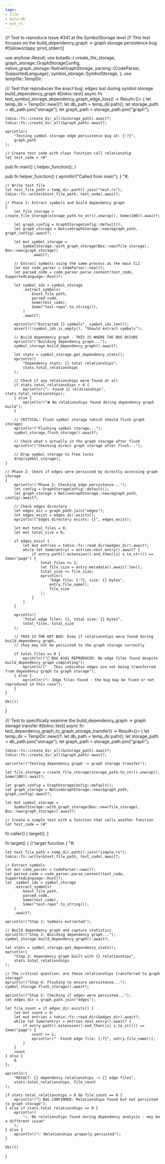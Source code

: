 ```yaml
---
tags:
- file
- kota-db
- ext_rs
---
```

//! Test to reproduce Issue #341 at the SymbolStorage level
//! This test focuses on the build_dependency_graph -> graph storage persistence bug
#![allow(clippy::print_stderr)]

use anyhow::Result;
use kotadb::{
    create_file_storage,
    graph_storage::GraphStorageConfig,
    native_graph_storage::NativeGraphStorage,
    parsing::{CodeParser, SupportedLanguage},
    symbol_storage::SymbolStorage,
};
use tempfile::TempDir;

/// Test that reproduces the exact bug: edges lost during symbol storage build_dependency_graph
#[tokio::test]
async fn test_symbol_storage_dependency_graph_edge_loss() -> Result<()> {
    let temp_dir = TempDir::new()?;
    let db_path = temp_dir.path();
    let storage_path = db_path.join("storage");
    let graph_path = storage_path.join("graph");

    tokio::fs::create_dir_all(&storage_path).await?;
    tokio::fs::create_dir_all(&graph_path).await?;

    eprintln!(
        "Testing symbol storage edge persistence bug at: {:?}",
        graph_path
    );

    // Create test code with clear function call relationship
    let test_code = r#"
pub fn main() {
    helper_function();
}

pub fn helper_function() {
    eprintln!("Called from main");
}
"#;

    // Write test file
    let test_file_path = temp_dir.path().join("test.rs");
    tokio::fs::write(&test_file_path, test_code).await?;

    // Phase 1: Extract symbols and build dependency graph
    {
        let file_storage = create_file_storage(storage_path.to_str().unwrap(), Some(100)).await?;

        let graph_config = GraphStorageConfig::default();
        let graph_storage = NativeGraphStorage::new(&graph_path, graph_config).await?;

        let mut symbol_storage =
            SymbolStorage::with_graph_storage(Box::new(file_storage), Box::new(graph_storage))
                .await?;

        // Extract symbols using the same process as the main CLI
        let mut code_parser = CodeParser::new()?;
        let parsed_code = code_parser.parse_content(test_code, SupportedLanguage::Rust)?;

        let symbol_ids = symbol_storage
            .extract_symbols(
                &test_file_path,
                parsed_code,
                Some(test_code),
                Some("test-repo".to_string()),
            )
            .await?;

        eprintln!("Extracted {} symbols", symbol_ids.len());
        assert!(!symbol_ids.is_empty(), "Should extract symbols");

        // Build dependency graph - THIS IS WHERE THE BUG OCCURS
        eprintln!("Building dependency graph...");
        symbol_storage.build_dependency_graph().await?;

        let stats = symbol_storage.get_dependency_stats();
        eprintln!(
            "Dependency stats: {} total relationships",
            stats.total_relationships
        );

        // Check if any relationships were found at all
        if stats.total_relationships > 0 {
            eprintln!("✅ Found {} relationships", stats.total_relationships);
        } else {
            eprintln!("❌ No relationships found during dependency graph build");
        }

        // CRITICAL: Flush symbol storage (which should flush graph storage)
        eprintln!("Flushing symbol storage...");
        symbol_storage.flush_storage().await?;

        // Check what's actually in the graph storage after flush
        eprintln!("Checking direct graph storage after flush...");

        // Drop symbol storage to free locks
        drop(symbol_storage);
    }

    // Phase 2: Check if edges were persisted by directly accessing graph storage
    {
        eprintln!("Phase 2: Checking edge persistence...");
        let config = GraphStorageConfig::default();
        let graph_storage = NativeGraphStorage::new(&graph_path, config).await?;

        // Check edges directory
        let edges_dir = graph_path.join("edges");
        let edges_exist = edges_dir.exists();
        eprintln!("Edges directory exists: {}", edges_exist);

        let mut total_files = 0;
        let mut total_size = 0;

        if edges_exist {
            let mut entries = tokio::fs::read_dir(&edges_dir).await?;
            while let Some(entry) = entries.next_entry().await? {
                if entry.path().extension().and_then(|s| s.to_str()) == Some("page") {
                    total_files += 1;
                    let file_size = entry.metadata().await?.len();
                    total_size += file_size;
                    eprintln!(
                        "Edge file: {:?}, size: {} bytes",
                        entry.file_name(),
                        file_size
                    );
                }
            }
        }

        eprintln!(
            "Total edge files: {}, total size: {} bytes",
            total_files, total_size
        );

        // THIS IS THE KEY BUG: Even if relationships were found during build_dependency_graph,
        // they may not be persisted to the graph storage correctly

        if total_files == 0 {
            eprintln!("🐛 BUG #341 REPRODUCED: No edge files found despite build_dependency_graph completing");
            eprintln!("   This indicates edges are not being transferred from dependency graph to graph storage");
        } else {
            eprintln!("✅ Edge files found - the bug may be fixed or not reproduced in this case");
        }
    }

    Ok(())
}

/// Test to specifically examine the build_dependency_graph -> graph storage transfer
#[tokio::test]
async fn test_dependency_graph_to_graph_storage_transfer() -> Result<()> {
    let temp_dir = TempDir::new()?;
    let db_path = temp_dir.path();
    let storage_path = db_path.join("storage");
    let graph_path = storage_path.join("graph");

    tokio::fs::create_dir_all(&storage_path).await?;
    tokio::fs::create_dir_all(&graph_path).await?;

    eprintln!("Testing dependency graph -> graph storage transfer");

    let file_storage = create_file_storage(storage_path.to_str().unwrap(), Some(100)).await?;

    let graph_config = GraphStorageConfig::default();
    let graph_storage = NativeGraphStorage::new(&graph_path, graph_config).await?;

    let mut symbol_storage =
        SymbolStorage::with_graph_storage(Box::new(file_storage), Box::new(graph_storage)).await?;

    // Create a simple test with a function that calls another function
    let test_code = r#"
fn caller() {
    target();
}

fn target() {
    // target function
}
"#;

    let test_file_path = temp_dir.path().join("simple.rs");
    tokio::fs::write(&test_file_path, test_code).await?;

    // Extract symbols
    let mut code_parser = CodeParser::new()?;
    let parsed_code = code_parser.parse_content(test_code, SupportedLanguage::Rust)?;
    let _symbol_ids = symbol_storage
        .extract_symbols(
            &test_file_path,
            parsed_code,
            Some(test_code),
            Some("test-repo".to_string()),
        )
        .await?;

    eprintln!("Step 1: Symbols extracted");

    // Build dependency graph and capture statistics
    eprintln!("Step 2: Building dependency graph...");
    symbol_storage.build_dependency_graph().await?;

    let stats = symbol_storage.get_dependency_stats();
    eprintln!(
        "Step 3: Dependency graph built with {} relationships",
        stats.total_relationships
    );

    // The critical question: are these relationships transferred to graph storage?
    eprintln!("Step 4: Flushing to ensure persistence...");
    symbol_storage.flush_storage().await?;

    eprintln!("Step 5: Checking if edges were persisted...");
    let edges_dir = graph_path.join("edges");

    let file_count = if edges_dir.exists() {
        let mut count = 0;
        let mut entries = tokio::fs::read_dir(&edges_dir).await?;
        while let Some(entry) = entries.next_entry().await? {
            if entry.path().extension().and_then(|s| s.to_str()) == Some("page") {
                count += 1;
                eprintln!("  Found edge file: {:?}", entry.file_name());
            }
        }
        count
    } else {
        0
    };

    eprintln!(
        "RESULT: {} dependency relationships -> {} edge files",
        stats.total_relationships, file_count
    );

    if stats.total_relationships > 0 && file_count == 0 {
        eprintln!("🐛 BUG CONFIRMED: Relationships found but not persisted to graph storage");
    } else if stats.total_relationships == 0 {
        eprintln!(
            "⚠️  No relationships found during dependency analysis - may be a different issue"
        );
    } else {
        eprintln!("✅ Relationships properly persisted");
    }

    Ok(())
}
